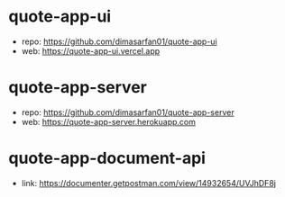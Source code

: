 # quote-app-ui
- repo: https://github.com/dimasarfan01/quote-app-ui
- web: https://quote-app-ui.vercel.app

# quote-app-server
- repo: https://github.com/dimasarfan01/quote-app-server
- web: https://quote-app-server.herokuapp.com

# quote-app-document-api
- link: https://documenter.getpostman.com/view/14932654/UVJhDF8j
